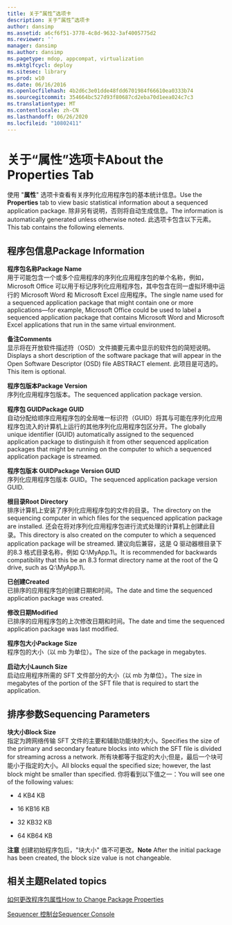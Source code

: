 ```yaml
---
title: 关于“属性”选项卡
description: 关于“属性”选项卡
author: dansimp
ms.assetid: a6cf6f51-3778-4c8d-9632-3af4005775d2
ms.reviewer: ''
manager: dansimp
ms.author: dansimp
ms.pagetype: mdop, appcompat, virtualization
ms.mktglfcycl: deploy
ms.sitesec: library
ms.prod: w10
ms.date: 06/16/2016
ms.openlocfilehash: 4b2d6c3e01dde48fdd6701984f66610ea0333b74
ms.sourcegitcommit: 354664bc527d93f80687cd2eba70d1eea024c7c3
ms.translationtype: MT
ms.contentlocale: zh-CN
ms.lasthandoff: 06/26/2020
ms.locfileid: "10802411"
---
```

# <span data-ttu-id="59875-103">关于“属性”选项卡</span><span class="sxs-lookup"><span data-stu-id="59875-103">About the Properties Tab</span></span>


<span data-ttu-id="59875-104">使用 "**属性**" 选项卡查看有关序列化应用程序包的基本统计信息。</span><span class="sxs-lookup"><span data-stu-id="59875-104">Use the **Properties** tab to view basic statistical information about a sequenced application package.</span></span> <span data-ttu-id="59875-105">除非另有说明，否则将自动生成信息。</span><span class="sxs-lookup"><span data-stu-id="59875-105">The information is automatically generated unless otherwise noted.</span></span> <span data-ttu-id="59875-106">此选项卡包含以下元素。</span><span class="sxs-lookup"><span data-stu-id="59875-106">This tab contains the following elements.</span></span>

## <span data-ttu-id="59875-107">程序包信息</span><span class="sxs-lookup"><span data-stu-id="59875-107">Package Information</span></span>


<a href="" id="package-name"></a>**<span data-ttu-id="59875-108">程序包名称</span><span class="sxs-lookup"><span data-stu-id="59875-108">Package Name</span></span>**  
<span data-ttu-id="59875-109">用于可能包含一个或多个应用程序的序列化应用程序包的单个名称，例如，Microsoft Office 可以用于标记序列化应用程序包，其中包含在同一虚拟环境中运行的 Microsoft Word 和 Microsoft Excel 应用程序。</span><span class="sxs-lookup"><span data-stu-id="59875-109">The single name used for a sequenced application package that might contain one or more applications—for example, Microsoft Office could be used to label a sequenced application package that contains Microsoft Word and Microsoft Excel applications that run in the same virtual environment.</span></span>

<a href="" id="comments"></a>**<span data-ttu-id="59875-110">备注</span><span class="sxs-lookup"><span data-stu-id="59875-110">Comments</span></span>**  
<span data-ttu-id="59875-111">显示将在开放软件描述符（OSD）文件摘要元素中显示的软件包的简短说明。</span><span class="sxs-lookup"><span data-stu-id="59875-111">Displays a short description of the software package that will appear in the Open Software Descriptor (OSD) file ABSTRACT element.</span></span> <span data-ttu-id="59875-112">此项目是可选的。</span><span class="sxs-lookup"><span data-stu-id="59875-112">This item is optional.</span></span>

<a href="" id="package-version"></a>**<span data-ttu-id="59875-113">程序包版本</span><span class="sxs-lookup"><span data-stu-id="59875-113">Package Version</span></span>**  
<span data-ttu-id="59875-114">序列化应用程序包版本。</span><span class="sxs-lookup"><span data-stu-id="59875-114">The sequenced application package version.</span></span>

<a href="" id="package-guid"></a>**<span data-ttu-id="59875-115">程序包 GUID</span><span class="sxs-lookup"><span data-stu-id="59875-115">Package GUID</span></span>**  
<span data-ttu-id="59875-116">自动分配给顺序应用程序包的全局唯一标识符（GUID）将其与可能在序列化应用程序包流入的计算机上运行的其他序列化应用程序包区分开。</span><span class="sxs-lookup"><span data-stu-id="59875-116">The globally unique identifier (GUID) automatically assigned to the sequenced application package to distinguish it from other sequenced application packages that might be running on the computer to which a sequenced application package is streamed.</span></span>

<a href="" id="package-version-guid"></a>**<span data-ttu-id="59875-117">程序包版本 GUID</span><span class="sxs-lookup"><span data-stu-id="59875-117">Package Version GUID</span></span>**  
<span data-ttu-id="59875-118">序列化应用程序包版本 GUID。</span><span class="sxs-lookup"><span data-stu-id="59875-118">The sequenced application package version GUID.</span></span>

<a href="" id="root-directory"></a>**<span data-ttu-id="59875-119">根目录</span><span class="sxs-lookup"><span data-stu-id="59875-119">Root Directory</span></span>**  
<span data-ttu-id="59875-120">排序计算机上安装了序列化应用程序包的文件的目录。</span><span class="sxs-lookup"><span data-stu-id="59875-120">The directory on the sequencing computer in which files for the sequenced application package are installed.</span></span> <span data-ttu-id="59875-121">还会在将对序列化应用程序包进行流式处理的计算机上创建此目录。</span><span class="sxs-lookup"><span data-stu-id="59875-121">This directory is also created on the computer to which a sequenced application package will be streamed.</span></span> <span data-ttu-id="59875-122">建议向后兼容，这是 Q 驱动器根目录下的8.3 格式目录名称，例如 Q:\\MyApp.1\\。</span><span class="sxs-lookup"><span data-stu-id="59875-122">It is recommended for backwards compatibility that this be an 8.3 format directory name at the root of the Q drive, such as Q:\\MyApp.1\\.</span></span>

<a href="" id="created"></a>**<span data-ttu-id="59875-123">已创建</span><span class="sxs-lookup"><span data-stu-id="59875-123">Created</span></span>**  
<span data-ttu-id="59875-124">已排序的应用程序包的创建日期和时间。</span><span class="sxs-lookup"><span data-stu-id="59875-124">The date and time the sequenced application package was created.</span></span>

<a href="" id="modified"></a>**<span data-ttu-id="59875-125">修改日期</span><span class="sxs-lookup"><span data-stu-id="59875-125">Modified</span></span>**  
<span data-ttu-id="59875-126">已排序的应用程序包的上次修改日期和时间。</span><span class="sxs-lookup"><span data-stu-id="59875-126">The date and time the sequenced application package was last modified.</span></span>

<a href="" id="package-size"></a>**<span data-ttu-id="59875-127">程序包大小</span><span class="sxs-lookup"><span data-stu-id="59875-127">Package Size</span></span>**  
<span data-ttu-id="59875-128">程序包的大小（以 mb 为单位）。</span><span class="sxs-lookup"><span data-stu-id="59875-128">The size of the package in megabytes.</span></span>

<a href="" id="launch-size"></a>**<span data-ttu-id="59875-129">启动大小</span><span class="sxs-lookup"><span data-stu-id="59875-129">Launch Size</span></span>**  
<span data-ttu-id="59875-130">启动应用程序所需的 SFT 文件部分的大小（以 mb 为单位）。</span><span class="sxs-lookup"><span data-stu-id="59875-130">The size in megabytes of the portion of the SFT file that is required to start the application.</span></span>

## <span data-ttu-id="59875-131">排序参数</span><span class="sxs-lookup"><span data-stu-id="59875-131">Sequencing Parameters</span></span>


<a href="" id="block-size"></a>**<span data-ttu-id="59875-132">块大小</span><span class="sxs-lookup"><span data-stu-id="59875-132">Block Size</span></span>**  
<span data-ttu-id="59875-133">指定为跨网络传输 SFT 文件的主要和辅助功能块的大小。</span><span class="sxs-lookup"><span data-stu-id="59875-133">Specifies the size of the primary and secondary feature blocks into which the SFT file is divided for streaming across a network.</span></span> <span data-ttu-id="59875-134">所有块都等于指定的大小;但是，最后一个块可能小于指定的大小。</span><span class="sxs-lookup"><span data-stu-id="59875-134">All blocks equal the specified size; however, the last block might be smaller than specified.</span></span> <span data-ttu-id="59875-135">你将看到以下值之一：</span><span class="sxs-lookup"><span data-stu-id="59875-135">You will see one of the following values:</span></span>

-   <span data-ttu-id="59875-136">4 KB</span><span class="sxs-lookup"><span data-stu-id="59875-136">4 KB</span></span>

-   <span data-ttu-id="59875-137">16 KB</span><span class="sxs-lookup"><span data-stu-id="59875-137">16 KB</span></span>

-   <span data-ttu-id="59875-138">32 KB</span><span class="sxs-lookup"><span data-stu-id="59875-138">32 KB</span></span>

-   <span data-ttu-id="59875-139">64 KB</span><span class="sxs-lookup"><span data-stu-id="59875-139">64 KB</span></span>

<span data-ttu-id="59875-140">**注意** 创建初始程序包后，"块大小" 值不可更改。</span><span class="sxs-lookup"><span data-stu-id="59875-140">**Note** After the initial package has been created, the block size value is not changeable.</span></span>

 

## <span data-ttu-id="59875-141">相关主题</span><span class="sxs-lookup"><span data-stu-id="59875-141">Related topics</span></span>


[<span data-ttu-id="59875-142">如何更改程序包属性</span><span class="sxs-lookup"><span data-stu-id="59875-142">How to Change Package Properties</span></span>](how-to-change-package-properties.md)

[<span data-ttu-id="59875-143">Sequencer 控制台</span><span class="sxs-lookup"><span data-stu-id="59875-143">Sequencer Console</span></span>](sequencer-console.md)

 

 





